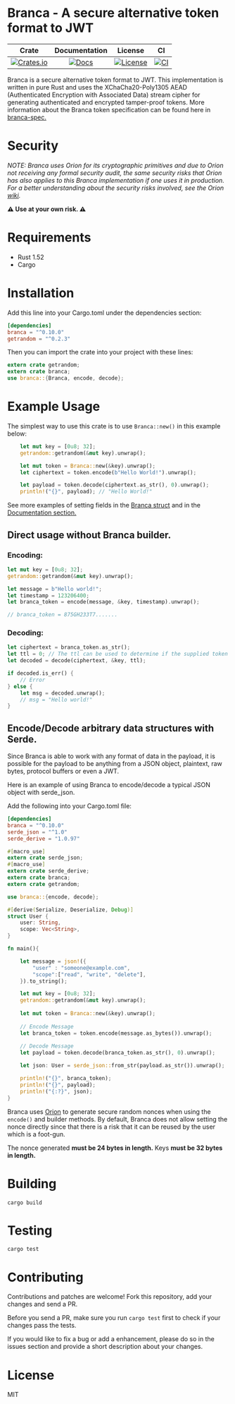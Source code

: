 # Branca - A secure alternative token format to JWT

|Crate|Documentation|License|CI
|:---:|:-----------:|:-----------:|:-----------:|
|[![Crates.io][crates-badge]][crates-url]|[![Docs][doc-badge]][doc-url]|[![License][license-badge]][license-url]|[![CI][ci-badge]][ci-url]

[crates-badge]: https://img.shields.io/crates/v/branca.svg
[crates-url]: https://crates.io/crates/branca
[doc-badge]: https://docs.rs/branca/badge.svg
[doc-url]: https://docs.rs/branca
[license-badge]: https://img.shields.io/badge/License-MIT-brightgreen.svg
[license-url]: https://github.com/return/branca/blob/master/LICENSE
[ci-badge]: https://github.com/return/branca/workflows/CI/badge.svg
[ci-url]: https://github.com/return/branca/actions

Branca is a secure alternative token format to JWT. This implementation is written in pure Rust and uses the XChaCha20-Poly1305 AEAD (Authenticated Encryption with Associated Data) stream cipher for generating authenticated and encrypted tamper-proof tokens. More information about the Branca token specification can be found here in [branca-spec.](https://github.com/tuupola/branca-spec/blob/master/README.md)

# Security

_NOTE: Branca uses Orion for its cryptographic primitives and due to Orion not receiving any formal security audit, the same security risks that Orion has also applies to this Branca implementation if one uses it in production. For a better understanding about the security risks involved, see the Orion [wiki](https://github.com/orion-rs/orion/wiki/Security)._

**⚠️ Use at your own risk. ⚠️**

# Requirements

* Rust 1.52
* Cargo

# Installation

Add this line into your Cargo.toml under the dependencies section:

```toml
[dependencies]
branca = "^0.10.0"
getrandom = "^0.2.3"
```

Then you can import the crate into your project with these lines:
```rust
extern crate getrandom;
extern crate branca;
use branca::{Branca, encode, decode};
```

# Example Usage

The simplest way to use this crate is to use `Branca::new()` in this example below:

```rust
    let mut key = [0u8; 32];
    getrandom::getrandom(&mut key).unwrap();

    let mut token = Branca::new(&key).unwrap();
    let ciphertext = token.encode(b"Hello World!").unwrap();

    let payload = token.decode(ciphertext.as_str(), 0).unwrap();
    println!("{}", payload); // "Hello World!"
```

See more examples of setting fields in the [Branca struct](https://docs.rs/branca/) and in the [Documentation section.](https://docs.rs/branca/0.8.0/branca/struct.Branca.html)

## Direct usage without Branca builder.
### Encoding:
```rust
let mut key = [0u8; 32];
getrandom::getrandom(&mut key).unwrap();

let message = b"Hello world!";
let timestamp = 123206400;
let branca_token = encode(message, &key, timestamp).unwrap();

// branca_token = 875GH233T7.......
```

### Decoding:
```rust
let ciphertext = branca_token.as_str();
let ttl = 0; // The ttl can be used to determine if the supplied token has expired or not.
let decoded = decode(ciphertext, &key, ttl);

if decoded.is_err() {
    // Error
} else {
    let msg = decoded.unwrap(); 
    // msg = "Hello world!"
}
```

## Encode/Decode arbitrary data structures with Serde.
Since Branca is able to work with any format of data in the payload, it is possible for the payload to be anything from a JSON object, plaintext, raw bytes, protocol buffers or even a JWT.

Here is an example of using Branca to encode/decode a typical JSON object with serde_json.

Add the following into your Cargo.toml file:
```toml
[dependencies]
branca = "^0.10.0"
serde_json = "^1.0"
serde_derive = "1.0.97"

```

```rust
#[macro_use]
extern crate serde_json;
#[macro_use]
extern crate serde_derive;
extern crate branca;
extern crate getrandom;

use branca::{encode, decode};

#[derive(Serialize, Deserialize, Debug)]
struct User {
    user: String,
    scope: Vec<String>,
}

fn main(){

    let message = json!({
        "user" : "someone@example.com",
        "scope":["read", "write", "delete"],
    }).to_string();

    let mut key = [0u8; 32];
    getrandom::getrandom(&mut key).unwrap();
    
    let mut token = Branca::new(&key).unwrap();
    
    // Encode Message
    let branca_token = token.encode(message.as_bytes()).unwrap();
    
    // Decode Message
    let payload = token.decode(branca_token.as_str(), 0).unwrap();

    let json: User = serde_json::from_str(payload.as_str()).unwrap();

    println!("{}", branca_token);
    println!("{}", payload);
    println!("{:?}", json);
}
```

Branca uses [Orion](https://github.com/orion-rs/orion) to generate secure random nonces when using the `encode()` and builder methods. By default, Branca does not allow setting the nonce directly since that there is a risk that it can be reused by the user which is a foot-gun.

The nonce generated **must be 24 bytes in length.** Keys **must be 32 bytes in length.**

# Building
`cargo build`

# Testing
`cargo test`

# Contributing
Contributions and patches are welcome! Fork this repository, add your changes and send a PR.

Before you send a PR, make sure you run `cargo test` first to check if your changes pass the tests.

If you would like to fix a bug or add a enhancement, please do so in the issues section and provide a short description about your changes.

# License
MIT